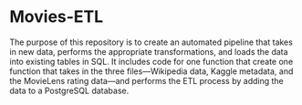 # Movies-ETL

The purpose of this repository is to create an automated pipeline that takes in new data, performs the appropriate transformations, and loads the data into existing tables in SQL. It includes code for one function that create one function that takes in the three files—Wikipedia data, Kaggle metadata, and the MovieLens rating data—and performs the ETL process by adding the data to a PostgreSQL database.